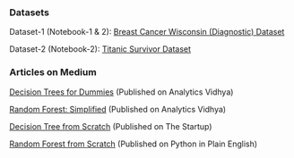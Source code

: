 ### Datasets
Dataset-1 (Notebook-1 & 2):
[Breast Cancer Wisconsin (Diagnostic) Dataset](https://www.kaggle.com/uciml/breast-cancer-wisconsin-data)

Dataset-2 (Notebook-2):
[Titanic Survivor Dataset](https://github.com/tanvipenumudy/Winter-Internship-Internity/blob/main/Day%209%20-%20Decision%20Tree%20%26%20Random%20Forest/Day-9%20Dataset%20(titanic).csv)

### Articles on Medium
[Decision Trees for Dummies](https://tp6145.medium.com/decision-trees-for-dummies-a8e3c00c5e2e)
(Published on Analytics Vidhya)

[Random Forest: Simplified](https://tp6145.medium.com/random-forest-simplified-98da251c7522)
(Published on Analytics Vidhya)

[Decision Tree from Scratch](https://tp6145.medium.com/decision-tree-from-scratch-a72069240293)
(Published on The Startup)

[Random Forest from Scratch](https://tp6145.medium.com/random-forest-from-scratch-fcaeb0bed09a)
(Published on Python in Plain English)
